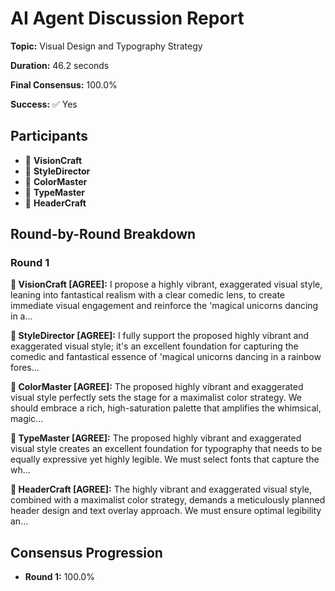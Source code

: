 # AI Agent Discussion Report

**Topic:** Visual Design and Typography Strategy

**Duration:** 46.2 seconds

**Final Consensus:** 100.0%

**Success:** ✅ Yes

## Participants

- 🎨 **VisionCraft**
- 🤖 **StyleDirector**
- 🤖 **ColorMaster**
- 🤖 **TypeMaster**
- 🤖 **HeaderCraft**

## Round-by-Round Breakdown

### Round 1

**🎨 VisionCraft [AGREE]:** I propose a highly vibrant, exaggerated visual style, leaning into fantastical realism with a clear comedic lens, to create immediate visual engagement and reinforce the 'magical unicorns dancing in a...

**🤖 StyleDirector [AGREE]:** I fully support the proposed highly vibrant and exaggerated visual style; it's an excellent foundation for capturing the comedic and fantastical essence of 'magical unicorns dancing in a rainbow fores...

**🤖 ColorMaster [AGREE]:** The proposed highly vibrant and exaggerated visual style perfectly sets the stage for a maximalist color strategy. We should embrace a rich, high-saturation palette that amplifies the whimsical, magic...

**🤖 TypeMaster [AGREE]:** The proposed highly vibrant and exaggerated visual style creates an excellent foundation for typography that needs to be equally expressive yet highly legible. We must select fonts that capture the wh...

**🤖 HeaderCraft [AGREE]:** The highly vibrant and exaggerated visual style, combined with a maximalist color strategy, demands a meticulously planned header design and text overlay approach. We must ensure optimal legibility an...

## Consensus Progression

- **Round 1:** 100.0%
